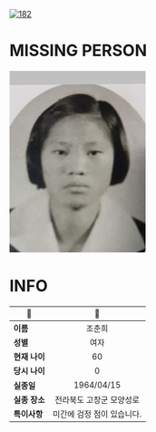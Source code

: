 [![182](https://img.shields.io/badge/%EC%8B%A4%EC%A2%85%EC%8B%A0%EA%B3%A0%EB%8A%94%20%EA%B5%AD%EB%B2%88%EC%97%86%EC%9D%B4-182-blue)](http://safe182.go.kr/index.do)

# MISSING PERSON

<img src="./missing_person.jpg">

# INFO

|🔑|💎|
|--|:--:|
|**이름**|조춘희|
|**성별**|여자|
|**현재 나이**|60|
|**당시 나이**|0|
|**실종일**|1964/04/15|
|**실종 장소**|전라북도 고창군 모양성로 |
|**특이사항**|미간에 검정 점이 있습니다.|
